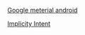 [Google meterial android](https://developer.android.com/courses/fundamentals-training/overview-v2)

[Implicity Intent](https://developer.android.com/guide/components/intents-common)
